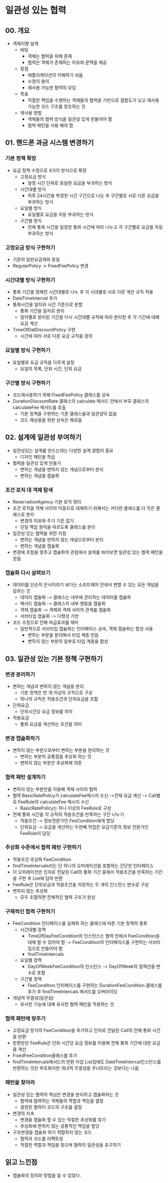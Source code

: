 # 일관성 있는 협력
## 00. 개요
- 객체지향 설계
	- 바탕
		- 객체는 협력을 위해 존재
		- 협력은 객체가 존재하는 이유와 문맥을 제공
	- 장점
		- 애플리케이션이 이해하기 쉬움
		- 수정이 용이
		- 재사용 가능한 협력의 모임
	- 목표
		- 적절한 책임을 수행하는 객체들의 협력을 기반으로 결합도가 낮고 재사용 가능한 코드 구조를 창조하는 것
	- 재사용 방법
		- 객체들의 협력 방식을 일관성 있게 만들어야 함
		- 협력 패턴을 사용 해야 함
## 01. 핸드폰 과금 시스템 변경하기
### 기본 정책 확장
- 요금 정책 수정으로 4가지 방식으로 확장
	- 고정요금 방식
		- 일정 시간 단위로 동일한 요금을 부과하는 방식
	- 시간대별 방식
		- 하루 24시간을 특정한 시간 구간으로 나눈 후 구간별로 서로 다른 요금을 부과하는 방식
	- 요일별 방식
		- 요일별로 요금을 차등 부과하는 방식
	- 구간별 방식
		- 전체 통화 시간을 일정한 통화 시간에 따라 나누고 각 구간별로 요금을 차등 부과하는 방식
### 고정요금 방식 구현하기
- 기존의 일반요금제와 동일
- RegularPolicy -> FixedFeePolicy 변경
### 시간대별 방식 구현하기
- 통화 기간을 정해진 시간대별로 나누 후 각 시대별로 서로 다른 계산 규칙 적용
- DateTimeInterval 추가
- 통화시간을 일자와 시간 기준으로 분할
	- 통화 기간을 일자로 분리
	- 일자별로 분리된 기간을 다시 시간대별 규칙에 따라 분리한 후 각 기간에 대해 요금 계산
- TimeOfDatDiscountPolicy 구현
	- 시간에 따라 서로 다른 요금 규칙을 정의
### 요일별 방식 구현하기
- 요일별로 요금 규칙을 다르게 설정
	- 요일의 목록, 단위 시간, 단위 요금
### 구간별 방식 구현하기
- 코드재사용하기 위해 FixedFeePolicy 클래스를 상속
- DurationDiscountRate 클래스의 calculate 메서드 안에서 부모 클래스의 calculateFee 메서드를 호출
	- 기본 정책을 구현하는 기존 클래스들과 일관성이 없음
	- 코드 재상용을 위한 상속은 해로움
## 02. 설계에 일관성 부여하기
* 일관성있는 설계를 만드는데는 다양한 설계 경험이 중요
	* 디자인 패턴을 학습
* 협력을 일관성 있게 만들기
	* 변하는 개념을 변하지 않는 개념으로부터 분리
	* 변하는 개념을 캡슐화
### 조건 로직 대 객체 탐색
- ReservationAgency 기본 로직 정리
- 조건 로직을 객체 사이의 이동으로 대체하기 위해서는 커다란 클래스를 더 작은 클래스로 분리
	- 변경의 이유와 주기 기준 잡기
	- 단일 책임 원칙을 따르도록 클래스를 분리
- 일관성 있는 협력을 위한 지침
	- 변하는 개념을 변하지 않는 개념으로부터 분리
	- 변하는 개념을 캡슐화
- 변경에 초첨을 맞추고 캡슐화의 관점에서 설계를 바라보면 일관성 있는 협력 패턴을 얻음
### 캡슐화 다시 살펴보기
- 데이터를 단순히 은닉이라기 보다는 소프트웨어 안에서 변할 수 있는 모든 개념을 감추는 것
	- 데이터 캡슐화 -> 클래스는 내부에 관리하는 데이터를 캡슐화
	- 메서드 캡슐화 -> 클래스의 내부 행동을 캡슐화
	- 객체 캡슐화 -> 객체와 객체 사이의 관계를 캡슐화
	- 서브타입 캡슐화 -> 다형성 기반
- 코드 수정으로 인해 파급효과를 제어
	- 일반적으로 서브타입 캡슐화는 인터페이스 상속, 객체 캡슐화는 합성 사용
		- 변하는 부분을 분리해서 타입 계층 만듬
		- 변하지 않는 부분의 일부로 타입 계층을 합성
## 03. 일관성 있는 기본 정책 구현하기
### 변경 분리하기
- 변하는 개념과 변하지 않는 개념을 분리
	- 기본 정책은 한 개 이상의 규칙으로 구성
	- 하나의 규칙은 적용조건과 단위요금을 조합
- 단위요금
	- 단위시간당 요금 정보를 의미
- 적용요금
	- 통화 요금을 계산하는 조건을 의미
### 변경 캡슐화하기
- 변하지 않는 부분으로부터 변하는 부분을 분리하는 것
	- 변하는 부분의 공통점을 추상화 하는 것
	- 변하지 않는 부분은 추상화에 의존
### 협력 패턴 설계하기
- 변하지 않는 부분만을 이용해 객체 사이의 협력
- 협력 BasicRatePolicy가 calculateFee메시지 수신 ->전체 요금 계산 -> Call별로 FeeRule의 calculateFee 메시지 수신
	- BasicRatePolicy는 하나 이상의 FeeRule로 구성
- 전체 통화 시간을 각 규칙의 적용조건을 만족하는 구간 나누기
	- 적용조건 -> 정보전문가인 FeeCondition에게 할당
	- 단위요금 -> 요금을 계산하는 두번째 작업은 요금기준의 정보 전문가인 FeeRule이 담당
### 추상화 수준에서 협력 패턴 구현하기
- 적용조건 추상화 FeeCondition
- findTimeIntervals라는 단 하나의 오퍼레이션을 포함하는 간단한 인터페이스
- 이 오퍼레이션은 인자로 전달된 Call의 통화 기간 중에서 적용조건을 만족하는 기간을 구현 후 List에 담아 반환
- FeeRule은 단위요금과 적용조건을 저장하는 두 개의 인스턴스 변수로 구성
- 변하지 않는 추상화
	- 모두 조합하면 전체적인 협력 구조가 완성
### 구체적인 협력 구현하기
- FeeCondition 인터페이스를 실체화 하는 클래스에 따른 기본 정책의 종류
	- 시간대별 정책
		- TimeOfDayFeeCondition의 인스턴스는 협력 안에서 FeeCondition을 대체 할 수 있어야 함 -> FeeCondition의 인터페이스를 구현하는 서브타입으로 만들어야 함
		- findTimeIntercals
	- 요일별 정책
		- DayOfWeekFeeCondition의 인스턴스 -> DayOfWeek의 컬렉션을 변수로 포함
	- 구간별 정책
		- FeeCondition 인터페이스를 구현하는 DurationFeeCondition 클래스를 추가 후 findTimeIntercals 메서드를 오버라이딩
- 개념적 무결성(일관성)
	- 유사한 기능에 대해 유사한 협력 패턴을 적용하는 것
### 협력 패턴에 맞추기
- 고정요금 방식의 FeeCondition을 추가하고 인자로 전달된 Call의 전체 통화 시간을 반환
- 받환받은 FeeRule은 단위 시간당 요금 정보를 이용해 전체 통화 기간에 대한 요금을 계산
- FixedFeeCondition클래스를 추가
- findTimeIntercals메서드의 반환 타입 List임에도 DateTimeIntercal인스턴스를 반환하는 것은 부조화지만 개녀적 무결성을 무너뜨리는 것보다는 나음
### 패턴을 찾아라
- 일관성 있는 협력의 핵심은 변경을 분리하고 캡슐화하는 것
	- 협력에 참여하는 객체들의 역할과 책임을 결정
	- 결정된 협력이 코드의 구조를 결정
- 변경의 지속
	- 변경을 캡슐화 할 수 있는 적절한 추상화를 찾기
	- 추상화에 변하지 않는 공통적인 책임을 할당
- 구조변경을 캡슐화 하기 적합하지 않는 코드
	- 협력과 코드를 리팩토링
	- 적절한 역할과 책임을 찾으며 협력의 일관성을 추구하기
## 읽고 느낀점
- 캡슐화의 정의와 방법을 알 수 있었다.

